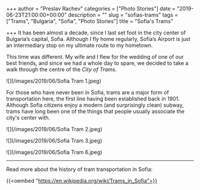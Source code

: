 +++
author = "Preslav Rachev"
categories = ["Photo Stories"]
date = "2019-06-23T21:00:00+00:00"
description = ""
slug = "sofias-trams"
tags = ["Trams", "Bulgaria", "Sofia", "Photo Stories"]
title = "Sofia's Trams"

+++
It has been almost a decade, since I last set foot in the city center of Bulgaria’s capital, Sofia. Although I fly home regularly, Sofia’s Airport is just an intermediary stop on my ultimate route to my hometown.

This time was different. My wife and I flew for the wedding of one of our best friends, and since we had a whole day to spare, we decided to take a walk through the centre of the _City of Trams_.

![](/images/2019/06/Sofia Tram 1.jpeg)

For those who have never been in Sofia, trams are a major form of transportation here, the first line having been established back in 1901. Although Sofia citizens enjoy a modern (and surprisingly clean) subway, trams have long been one of the things that people usually associate the city's center with.

![](/images/2019/06/Sofia Tram 2.jpeg)

![](/images/2019/06/Sofia Tram 3.jpeg)

![](/images/2019/06/Sofia Tram 6.jpeg)

***

Read more about the history of tram transportation in Sofia:

{{<oembed "https://en.wikipedia.org/wiki/Trams_in_Sofia">}}